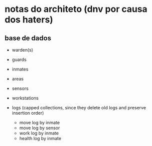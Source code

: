 # notas do architeto (dnv por causa dos haters)

## base de dados
* warden(s)
* guards
* inmates
* areas
* sensors
* workstations

* logs (capped collections, since they delete old logs and preserve insertion order)
  * move log by inmate
  * move log by sensor
  * work log by inmate
  * health log by inmate

## 